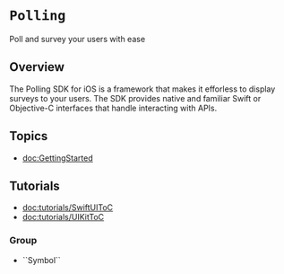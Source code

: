 # ``Polling``

Poll and survey your users with ease

## Overview

The Polling SDK for iOS is a framework that makes it efforless to
display [](Polling.com) surveys to your users. The SDK provides native
and familiar Swift or Objective-C interfaces that handle interacting
with [](Polling.com) APIs.

## Topics

- <doc:GettingStarted>

## Tutorials

- <doc:tutorials/SwiftUIToC>
- <doc:tutorials/UIKitToC>

### <!--@START_MENU_TOKEN@-->Group<!--@END_MENU_TOKEN@-->

- <!--@START_MENU_TOKEN@-->``Symbol``<!--@END_MENU_TOKEN@-->

